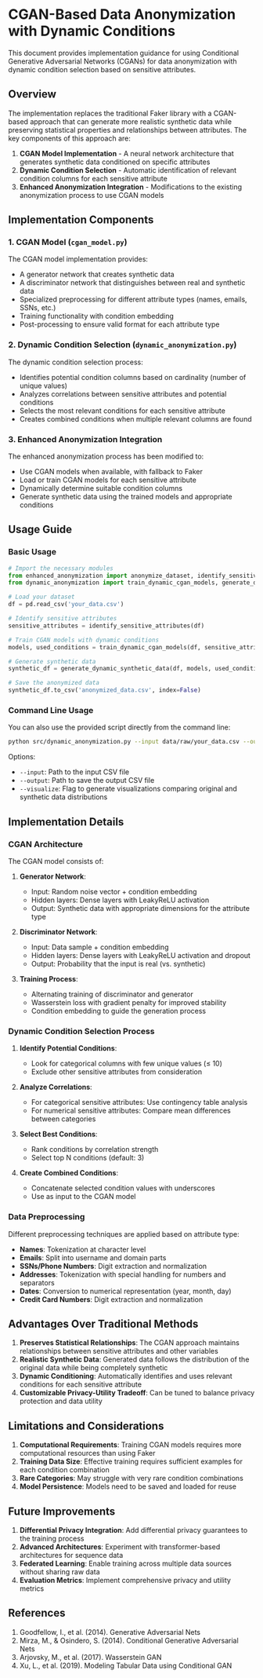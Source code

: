 # CGAN-Based Data Anonymization with Dynamic Conditions

This document provides implementation guidance for using Conditional Generative Adversarial Networks (CGANs) for data anonymization with dynamic condition selection based on sensitive attributes.

## Overview

The implementation replaces the traditional Faker library with a CGAN-based approach that can generate more realistic synthetic data while preserving statistical properties and relationships between attributes. The key components of this approach are:

1. **CGAN Model Implementation** - A neural network architecture that generates synthetic data conditioned on specific attributes
2. **Dynamic Condition Selection** - Automatic identification of relevant condition columns for each sensitive attribute
3. **Enhanced Anonymization Integration** - Modifications to the existing anonymization process to use CGAN models

## Implementation Components

### 1. CGAN Model (`cgan_model.py`)

The CGAN model implementation provides:

- A generator network that creates synthetic data
- A discriminator network that distinguishes between real and synthetic data
- Specialized preprocessing for different attribute types (names, emails, SSNs, etc.)
- Training functionality with condition embedding
- Post-processing to ensure valid format for each attribute type

### 2. Dynamic Condition Selection (`dynamic_anonymization.py`)

The dynamic condition selection process:

- Identifies potential condition columns based on cardinality (number of unique values)
- Analyzes correlations between sensitive attributes and potential conditions
- Selects the most relevant conditions for each sensitive attribute
- Creates combined conditions when multiple relevant columns are found

### 3. Enhanced Anonymization Integration

The enhanced anonymization process has been modified to:

- Use CGAN models when available, with fallback to Faker
- Load or train CGAN models for each sensitive attribute
- Dynamically determine suitable condition columns
- Generate synthetic data using the trained models and appropriate conditions

## Usage Guide

### Basic Usage

```python
# Import the necessary modules
from enhanced_anonymization import anonymize_dataset, identify_sensitive_attributes
from dynamic_anonymization import train_dynamic_cgan_models, generate_dynamic_synthetic_data

# Load your dataset
df = pd.read_csv('your_data.csv')

# Identify sensitive attributes
sensitive_attributes = identify_sensitive_attributes(df)

# Train CGAN models with dynamic conditions
models, used_conditions = train_dynamic_cgan_models(df, sensitive_attributes)

# Generate synthetic data
synthetic_df = generate_dynamic_synthetic_data(df, models, used_conditions)

# Save the anonymized data
synthetic_df.to_csv('anonymized_data.csv', index=False)
```

### Command Line Usage

You can also use the provided script directly from the command line:

```bash
python src/dynamic_anonymization.py --input data/raw/your_data.csv --output data/processed/anonymized_data.csv --visualize
```

Options:
- `--input`: Path to the input CSV file
- `--output`: Path to save the output CSV file
- `--visualize`: Flag to generate visualizations comparing original and synthetic data distributions

## Implementation Details

### CGAN Architecture

The CGAN model consists of:

1. **Generator Network**:
   - Input: Random noise vector + condition embedding
   - Hidden layers: Dense layers with LeakyReLU activation
   - Output: Synthetic data with appropriate dimensions for the attribute type

2. **Discriminator Network**:
   - Input: Data sample + condition embedding
   - Hidden layers: Dense layers with LeakyReLU activation and dropout
   - Output: Probability that the input is real (vs. synthetic)

3. **Training Process**:
   - Alternating training of discriminator and generator
   - Wasserstein loss with gradient penalty for improved stability
   - Condition embedding to guide the generation process

### Dynamic Condition Selection Process

1. **Identify Potential Conditions**:
   - Look for categorical columns with few unique values (≤ 10)
   - Exclude other sensitive attributes from consideration

2. **Analyze Correlations**:
   - For categorical sensitive attributes: Use contingency table analysis
   - For numerical sensitive attributes: Compare mean differences between categories

3. **Select Best Conditions**:
   - Rank conditions by correlation strength
   - Select top N conditions (default: 3)

4. **Create Combined Conditions**:
   - Concatenate selected condition values with underscores
   - Use as input to the CGAN model

### Data Preprocessing

Different preprocessing techniques are applied based on attribute type:

- **Names**: Tokenization at character level
- **Emails**: Split into username and domain parts
- **SSNs/Phone Numbers**: Digit extraction and normalization
- **Addresses**: Tokenization with special handling for numbers and separators
- **Dates**: Conversion to numerical representation (year, month, day)
- **Credit Card Numbers**: Digit extraction and normalization

## Advantages Over Traditional Methods

1. **Preserves Statistical Relationships**: The CGAN approach maintains relationships between sensitive attributes and other variables
2. **Realistic Synthetic Data**: Generated data follows the distribution of the original data while being completely synthetic
3. **Dynamic Conditioning**: Automatically identifies and uses relevant conditions for each sensitive attribute
4. **Customizable Privacy-Utility Tradeoff**: Can be tuned to balance privacy protection and data utility

## Limitations and Considerations

1. **Computational Requirements**: Training CGAN models requires more computational resources than using Faker
2. **Training Data Size**: Effective training requires sufficient examples for each condition combination
3. **Rare Categories**: May struggle with very rare condition combinations
4. **Model Persistence**: Models need to be saved and loaded for reuse

## Future Improvements

1. **Differential Privacy Integration**: Add differential privacy guarantees to the training process
2. **Advanced Architectures**: Experiment with transformer-based architectures for sequence data
3. **Federated Learning**: Enable training across multiple data sources without sharing raw data
4. **Evaluation Metrics**: Implement comprehensive privacy and utility metrics

## References

1. Goodfellow, I., et al. (2014). Generative Adversarial Nets
2. Mirza, M., & Osindero, S. (2014). Conditional Generative Adversarial Nets
3. Arjovsky, M., et al. (2017). Wasserstein GAN
4. Xu, L., et al. (2019). Modeling Tabular Data using Conditional GAN